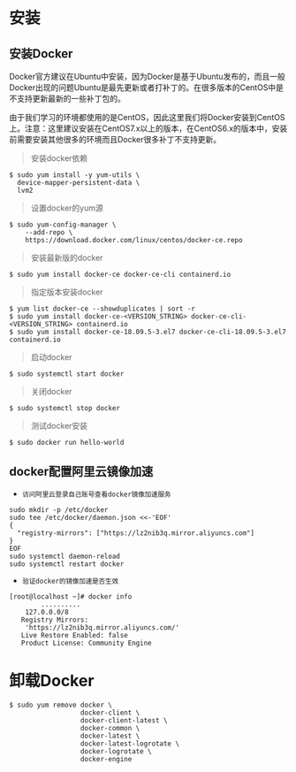 # 安装

##  安装Docker 

​	Docker官方建议在Ubuntu中安装，因为Docker是基于Ubuntu发布的，而且一般Docker出现的问题Ubuntu是最先更新或者打补丁的。在很多版本的CentOS中是不支持更新最新的一些补丁包的。

​	由于我们学习的环境都使用的是CentOS，因此这里我们将Docker安装到CentOS上。注意：这里建议安装在CentOS7.x以上的版本，在CentOS6.x的版本中，安装前需要安装其他很多的环境而且Docker很多补丁不支持更新。

> 安装docker依赖

```shell
$ sudo yum install -y yum-utils \
  device-mapper-persistent-data \
  lvm2
```

> 设置docker的yum源

```shell
$ sudo yum-config-manager \
    --add-repo \
    https://download.docker.com/linux/centos/docker-ce.repo
```

> 安装最新版的docker

```shell
$ sudo yum install docker-ce docker-ce-cli containerd.io
```

> 指定版本安装docker

```shell
$ yum list docker-ce --showduplicates | sort -r
$ sudo yum install docker-ce-<VERSION_STRING> docker-ce-cli-<VERSION_STRING> containerd.io
$ sudo yum install docker-ce-18.09.5-3.el7 docker-ce-cli-18.09.5-3.el7 containerd.io
```

> 启动docker

```shell
$ sudo systemctl start docker
```

> 关闭docker

```shell
$ sudo systemctl stop docker
```

> 测试docker安装

```shell
$ sudo docker run hello-world
```

## docker配置阿里云镜像加速

- `访问阿里云登录自己账号查看docker镜像加速服务`

```shell
sudo mkdir -p /etc/docker
sudo tee /etc/docker/daemon.json <<-'EOF'
{
  "registry-mirrors": ["https://lz2nib3q.mirror.aliyuncs.com"]
}
EOF
sudo systemctl daemon-reload
sudo systemctl restart docker
```

- `验证docker的镜像加速是否生效`

```shell
[root@localhost ~]# docker info
		..........
    127.0.0.0/8
   Registry Mirrors:
    'https://lz2nib3q.mirror.aliyuncs.com/'
   Live Restore Enabled: false
   Product License: Community Engine
```

# 卸载Docker

```shell
$ sudo yum remove docker \
                  docker-client \
                  docker-client-latest \
                  docker-common \
                  docker-latest \
                  docker-latest-logrotate \
                  docker-logrotate \
                  docker-engine
```




